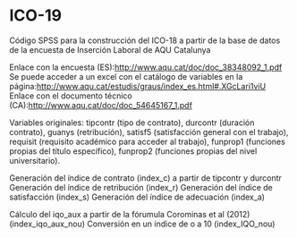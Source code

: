 # ICO-19
Código SPSS para la construcción del ICO-18 a partir de la base de datos de la encuesta de Inserción Laboral de AQU Catalunya

Enlace con la encuesta (ES):http://www.aqu.cat/doc/doc_38348092_1.pdf
Se puede acceder a un excel con el catálogo de variables en la página:http://www.aqu.cat/estudis/graus/index_es.html#.XGcLari1viU 
Enlace con el documento técnico (CA):http://www.aqu.cat/doc/doc_54645167_1.pdf 

Variables originales: tipcontr (tipo de contrato), durcontr (duración contrato), guanys (retribución),  satisf5 (satisfacción general con el trabajo), requisit (requisito académico para acceder al trabajo), funprop1 (funciones propias del título específico), funprop2 (funciones propias del nivel universitario).

Generación del índice de contrato (index_c) a partir de tipcontr y durcontr
Generación del índice de retribución (index_r)
Generación del índice de satisfacción (index_s)
Generación del índice de adecuación (index_a)

Cálculo del iqo_aux a partir de la fórumula Corominas et al (2012) (index_iqo_aux_nou)
Conversión en un índice de o a 10 (index_IQO_nou)
